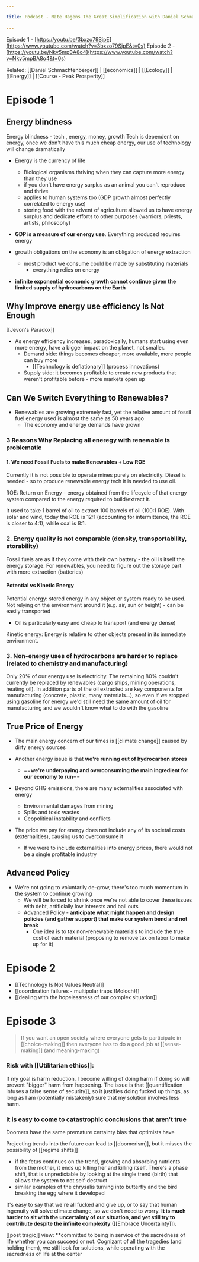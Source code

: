 ```yaml
---
title: Podcast - Nate Hagens The Great Simplification with Daniel Schmachtenberger 
---
```

Episode 1 - [https://youtu.be/3bxzo79SjpE](https://www.youtube.com/watch?v=3bxzo79SjpE&t=0s) 
Episode 2 - [https://youtu.be/Nkv5mpBA8o4](https://www.youtube.com/watch?v=Nkv5mpBA8o4&t=0s)

Related: [[Daniel Schmachtenberger]] | [[economics]] | [[Ecology]] | [[Energy]] | [[Course - Peak Prosperity]]

# Episode 1
## Energy blindness
Energy blindness - tech , energy, money, growth
Tech is dependent on energy, once we don't have this much cheap energy, our use of technology will change dramatically 

- Energy is the currency of life
    - Biological organisms thriving when they can capture more energy than they use
    - if you don't have energy surplus as an animal you can't reproduce and thrive 
    - applies to human systems too (GDP growth almost perfectly correlated to energy use) 
    - storing food with the advent of agriculture allowed us to have energy surplus and dedicate efforts to other purposes (warriors, priests, artists, philosophy) 

- **GDP is a measure of our energy use**. Everything produced requires energy
- growth obligations on the economy is an obligation of energy extraction
    - most product we consume could be made by substituting materials
	    - everything relies on energy
- **infinite exponential economic growth cannot continue given the limited supply of hydrocarbons on the Earth**

## Why Improve energy use efficiency Is Not Enough
[[Jevon's Paradox]]
- As energy efficiency increases, paradoxically, humans start using even more energy, have a bigger impact on the planet, not smaller.
	- Demand side: things becomes cheaper, more available, more people can buy more
		- [[Technology is deflationary]] (process innovations)
	- Supply side: it becomes profitable to create new products that weren't profitable before - more markets open up

## Can We Switch Everything to Renewables?
- Renewables are growing extremely fast, yet the relative amount of fossil fuel energy used is almost the same as 50 years ago
	- The economy and energy demands have grown

### 3 Reasons Why Replacing all eneregy with renewable is problematic 

#### 1. We need Fossil Fuels to make Renewables + Low ROE
Currently it is not possible to operate mines purely on electricity. Diesel is needed - so to produce renewable energy tech it is needed to use oil.

ROE: Return on Energy - energy obtained from the lifecycle of that energy system compared to the energy required to build/extract it. 

It used to take 1 barrel of oil to extract 100 barrels of oil (100:1 ROE). With solar and wind, today the ROE is 12:1 (accounting for intermittence, the ROE is closer to 4:1), while coal is 8:1.

### 2. Energy quality is not comparable (density, transportability, storability)

Fossil fuels are as if they come with their own battery - the oil is itself the energy storage. For renewables, you need to figure out the storage part with more extraction (batteries)

#### Potential vs Kinetic Energy
Potential energy: stored energy in any object or system ready to be used. Not relying on the environment around it (e.g. air, sun or height) - can be easily transported
- Oil is particularly easy and cheap to transport (and energy dense)

Kinetic energy: Energy is relative to other objects present in its immediate environment.

### 3. Non-energy uses of hydrocarbons are harder to replace (related to chemistry and manufacturing)

Only 20% of our energy use is electricity. The remaining 80% couldn't currently be replaced by renewables (cargo ships, mining operations, heating oil). In addition parts of the oil extracted are key components for manufacturing (concrete, plastic, many materials...), so even if we stopped using gasoline for energy we'd still need the same amount of oil for manufacturing and we wouldn't know what to do with the gasoline


## True Price of Energy
- The main energy concern of our times is [[climate change]] caused by dirty energy sources
- Another energy issue is that **we're running out of hydrocarbon stores**
	- ==**we're underpaying and overconsuming the main ingredient for our economy to run**==

- Beyond GHG emissions, there are many externalities associated with energy
	- Environmental damages from mining
	- Spills and toxic wastes
	- Geopolitical instability and conflicts

- The price we pay for energy does not include any of its societal costs (externalities), causing us to overconsume it
	- If we were to include externalities into energy prices, there would not be a single profitable industry

## Advanced Policy
- We're not going to voluntarily de-grow, there's too much momentum in the system to continue growing
	- We will be forced to shrink once we're not able to cover these issues with debt, artificially low interests and bail outs
	- Advanced Policy - **anticipate what might happen and design policies (and gather support) that make our system bend and not break**
		- One idea is to tax non-renewable materials to include the true cost of each material (proposing to remove tax on labor to make up for it)



# Episode 2
- [[Technology Is Not Values Neutral]]
- [[coordination failures - multipolar traps (Moloch)]]
- [[dealing with the hopelessness of our complex situation]]

# Episode 3
> If you want an open society where everyone gets to participate in [[choice-making]] then everyone has to do a good job at [[sense-making]] (and meaning-making)

### Risk with [[Utilitarian ethics]]:
If my goal is harm reduction, I become willing of doing harm if doing so will prevent "bigger" harm from happening. The issue is that [[quantification infuses a false sense of security]], so it justifies doing fucked up things, as long as I am (potentially mistakenly) sure that my solution involves less harm.

### It is easy to come to catastrophic conclusions that aren't true
Doomers have the same premature certainty bias that optimists have 

Projecting trends into the future can lead to [[doomerism]], but it misses the possibility of [[regime shifts]]
- if the fetus continues on the trend, growing and absorbing nutrients from the mother, it ends up killing her and killing itself. There's a phase shift, that is unpredictable by looking at the single trend (birth) that allows the system to not self-destruct
- similar examples of the chrysalis turning into butterfly and the bird breaking the egg where it developed

It's easy to say that we're all fucked and give up, or to say that human ingenuity will solve climate change, so we don't need to worry. **It is much harder to sit with the uncertainty of our situation, and yet still try to contribute despite the infinite complexity** ([[Embrace Uncertainty]]). 

[[post tragic]] view:
**committed to being in service of the sacredness of life whether you can succeed or not. Cognizant of all the tragedies (and holding them), we still look for solutions, while operating with the sacredness of life at the center

